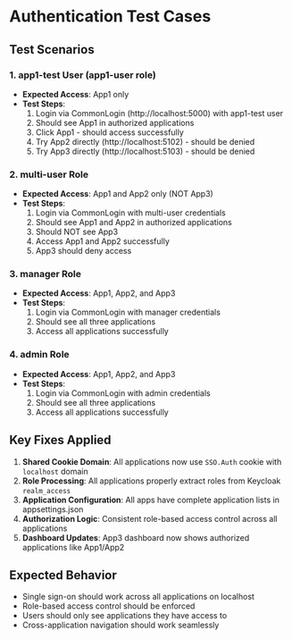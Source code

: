 # Authentication Test Cases

## Test Scenarios

### 1. app1-test User (app1-user role)
- **Expected Access**: App1 only
- **Test Steps**:
  1. Login via CommonLogin (http://localhost:5000) with app1-test user
  2. Should see App1 in authorized applications
  3. Click App1 - should access successfully
  4. Try App2 directly (http://localhost:5102) - should be denied
  5. Try App3 directly (http://localhost:5103) - should be denied

### 2. multi-user Role
- **Expected Access**: App1 and App2 only (NOT App3)
- **Test Steps**:
  1. Login via CommonLogin with multi-user credentials
  2. Should see App1 and App2 in authorized applications
  3. Should NOT see App3
  4. Access App1 and App2 successfully
  5. App3 should deny access

### 3. manager Role
- **Expected Access**: App1, App2, and App3
- **Test Steps**:
  1. Login via CommonLogin with manager credentials
  2. Should see all three applications
  3. Access all applications successfully

### 4. admin Role
- **Expected Access**: App1, App2, and App3
- **Test Steps**:
  1. Login via CommonLogin with admin credentials
  2. Should see all three applications
  3. Access all applications successfully

## Key Fixes Applied

1. **Shared Cookie Domain**: All applications now use `SSO.Auth` cookie with `localhost` domain
2. **Role Processing**: All applications properly extract roles from Keycloak `realm_access`
3. **Application Configuration**: All apps have complete application lists in appsettings.json
4. **Authorization Logic**: Consistent role-based access control across all applications
5. **Dashboard Updates**: App3 dashboard now shows authorized applications like App1/App2

## Expected Behavior

- Single sign-on should work across all applications on localhost
- Role-based access control should be enforced
- Users should only see applications they have access to
- Cross-application navigation should work seamlessly